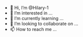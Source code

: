 - 👋 Hi, I’m @Hilary-1
- 👀 I’m interested in ...
- 🌱 I’m currently learning ...
- 💞️ I’m looking to collaborate on ...
- 📫 How to reach me ...

<!---
Hilary-1/Hilary-1 is a ✨ special ✨ repository because its `README.md` (this file) appears on your GitHub profile.
You can click the Preview link to take a look at your changes.
